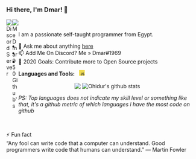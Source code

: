 ### Hi there, I'm Dmar! 👋
<a href="https://discord.gg/RXxxdnJ">
  <img align="left" alt="Discord Server" width="16px" src="https://cdn.jsdelivr.net/npm/simple-icons@v3/icons/discord.svg" />
</a>
 <a href="https://github.com/MeDmar950">
  <img align="left" alt="MeDmar950 Github's" width="16px" src="https://cdn.jsdelivr.net/npm/simple-icons@v3/icons/github.svg" />
</a>

<br />


I am a passionate self-taught programmer from Egypt.
- 💬 Ask me about anything [here](https://discord.gg/RXxxdnJ)
- 📫 Add Me On Discord? Me » Dmar#1969
- 🥅 2020 Goals: Contribute more to Open Source projects

**Languages and Tools:** &nbsp;
 <code><img height="15" src="https://raw.githubusercontent.com/github/explore/80688e429a7d4ef2fca1e82350fe8e3517d3494d/topics/javascript/javascript.png"></code>
 

<p align="center">
  <img align="center" src="https://github-readme-stats.vercel.app/api/top-langs/?username=Darkboy-js&theme=radical&hide_langs_below=1&layout=compact" />
  <img align="center" src="https://github-readme-stats.vercel.app/api?username=Darkboy-js&show_icons=true&theme=radical&line_height=21" alt="Ohidur's github stats"/>
</p>

*PS: Top languages does not indicate my skill level or something like that, it's a github metric of which languages i have the most code on github*

<br />



  
⚡ Fun fact <br>
“Any fool can write code that a computer can understand. Good programmers write code that humans can understand.” — Martin Fowler
